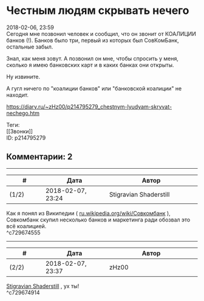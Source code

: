 Честным людям скрывать нечего
=============================

  
2018-02-06, 23:59  
 Сегодня мне позвонил человек и сообщил, что он звонит от КОАЛИЦИИ банков (!). Банков было три, первый из которых был СовКомБанк, остальные забыл.   
   
 Знал, как меня зовут. А позвонил он мне, чтобы спросить у меня, сколько я имею банковских карт и в каких банках они открыты.   
   
 Ну извините.   
   
 А гугл ничего по "коалиции банков" или "банковской коалиции" не находит.   
  
<https://diary.ru/~zHz00/p214795279_chestnym-lyudyam-skryvat-nechego.htm>  
  
Теги:  
[[Звонки]]  
ID: p214795279  


Комментарии: 2
--------------

  


---



|         #         |              Дата              |                     Автор                     |           ID           |
| --- | --- | --- | --- |
| (1/2) | 2018-02-07, 23:24 | Stigravian Shaderstill | c729674555 |

  
 Как я понял из Википедии (  [ru.wikipedia.org/wiki/Совкомбанк](https://ru.wikipedia.org/wiki/Совкомбанк)  ), Совкомбанк скупил несколько банков и маркетинга ради обозвал это всё коалицией.   
 ^c729674555

---



|         #         |              Дата              |                     Автор                     |           ID           |
| --- | --- | --- | --- |
| (2/2) | 2018-02-07, 23:37 | zHz00 | c729674914 |

  
  [Stigravian Shaderstill](http://stigravian.diary.ru "Science, Death, Rock-n-Roll")  , ух ты!   
 ^c729674914